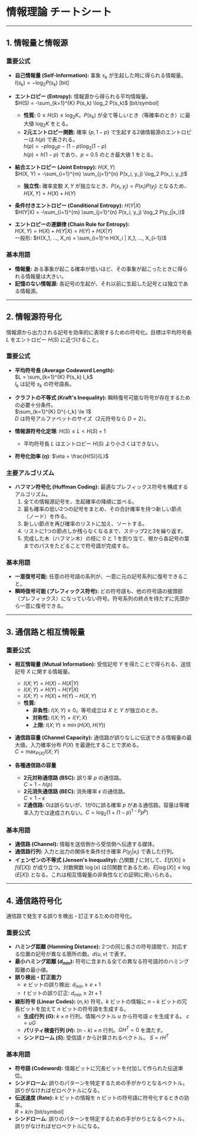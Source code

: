# 情報理論 チートシート

---

## 1. 情報量と情報源

### 重要公式

* **自己情報量 (Self-Information):** 事象 $s_k$ が生起した時に得られる情報量。\
  $I(s_k) = -\log_2 P(s_k)$ [bit]

* **エントロピー (Entropy):** 情報源から得られる平均情報量。\
  $H(S) = -\sum_{k=1}^{K} P(s_k) \log_2 P(s_k)$ [bit/symbol]
  * **性質:** $0 \le H(S) \le \log_2 K$。$P(s_k)$ が全て等しいとき（等確率のとき）に最大値 $\log_2 K$ をとる。
  * **2元エントロピー関数:** 確率 $\{p, 1-p\}$ で生起する2値情報源のエントロピーは $h(p)$ で表される。\
    $h(p) = -p \log_2 p - (1-p) \log_2 (1-p)$\
    $h(p) = h(1-p)$ であり、$p=0.5$ のとき最大値 $1$ をとる。

* **結合エントロピー (Joint Entropy):** $H(X, Y)$\
  $H(X, Y) = -\sum_{i=1}^{m} \sum_{j=1}^{n} P(x_i, y_j) \log_2 P(x_i, y_j)$
  * **独立性:** 確率変数 $X, Y$ が独立なとき、$P(x_i, y_j) = P(x_i)P(y_j)$ となるため、$H(X, Y) = H(X) + H(Y)$

* **条件付きエントロピー (Conditional Entropy):** $H(Y|X)$\
  $H(Y|X) = -\sum_{i=1}^{m} \sum_{j=1}^{n} P(x_i, y_j) \log_2 P(y_j|x_i)$

* **エントロピーの連鎖律 (Chain Rule for Entropy):**\
  $H(X, Y) = H(X) + H(Y|X) = H(Y) + H(X|Y)$\
  一般形: $H(X_1, ..., X_n) = \sum_{i=1}^n H(X_i | X_1, ..., X_{i-1})$

### 基本用語

* **情報量:** ある事象が起こる確率が低いほど、その事象が起こったときに得られる情報量は大きい。
* **記憶のない情報源:** 各記号の生起が、それ以前に生起した記号とは独立である情報源。

---

## 2. 情報源符号化

情報源から出力される記号を効率的に表現するための符号化。目標は平均符号長 $L$ をエントロピー $H(S)$ に近づけること。

### 重要公式

* **平均符号長 (Average Codeword Length):**\
  $L = \sum_{k=1}^{K} P(s_k) l_k$\
  $l_k$ は記号 $s_k$ の符号語長。

* **クラフトの不等式 (Kraft's Inequality):** 瞬時復号可能な符号が存在するための必要十分条件。\
  $\sum_{k=1}^{K} D^{-l_k} \le 1$\
  $D$ は符号アルファベットのサイズ（2元符号なら $D=2$）。

* **情報源符号化定理**:
    $H(S) \le L < H(S) + 1$
  * 平均符号長 $L$ はエントロピー $H(S)$ より小さくはできない。

* **符号化効率 ($\eta$)**:
    $\eta = \frac{H(S)}{L}$

### 主要アルゴリズム

* **ハフマン符号化 (Huffman Coding):** 最適なプレフィックス符号を構成するアルゴリズム。
  1. 全ての情報源記号を、生起確率の降順に並べる。
  2. 最も確率の低い2つの記号をまとめ、その合計確率を持つ新しい節点（ノード）を作る。
  3. 新しい節点を再び確率のリストに加え、ソートする。
  4. リストに1つの節点しか残らなくなるまで、ステップ2と3を繰り返す。
  5. 完成した木（ハフマン木）の枝に 0 と 1 を割り当て、根から各記号の葉までのパスをたどることで符号語が完成する。

### 基本用語

* **一意復号可能:** 任意の符号語の系列が、一意に元の記号系列に復号できること。
* **瞬時復号可能 (プレフィックス符号):** どの符号語も、他の符号語の接頭部（プレフィックス）になっていない符号。符号系列の終点を待たずに先頭から一意に復号できる。

---

## 3. 通信路と相互情報量

### 重要公式

* **相互情報量 (Mutual Information):** 受信記号 $Y$ を得たことで得られる、送信記号 $X$ に関する情報量。
  * $I(X;Y) = H(X) - H(X|Y)$
  * $I(X;Y) = H(Y) - H(Y|X)$
  * $I(X;Y) = H(X) + H(Y) - H(X,Y)$
  * **性質:**
    * **非負性:** $I(X;Y) \ge 0$。等号成立は $X$ と $Y$ が独立のとき。
    * **対称性:** $I(X;Y) = I(Y;X)$
    * **上限:** $I(X;Y) \le \min(H(X), H(Y))$

* **通信路容量 (Channel Capacity):** 通信路が誤りなしに伝送できる情報量の最大値。入力確率分布 $P(X)$ を最適化することで求める。\
  $C = \max_{P(X)} I(X;Y)$

* **各種通信路の容量**
  * **2元対称通信路 (BSC):** 誤り率 $p$ の通信路。\
    $C = 1 - h(p)$
  * **2元消失通信路 (BEC):** 消失確率 $\epsilon$ の通信路。\
    $C = 1 - \epsilon$
  * **Z通信路:** 0は誤らないが、1が0に誤る確率 $p$ がある通信路。容量は等確率入力では達成されない。$C = \log_2(1 + (1-p)^{1-p} p^p)$

### 基本用語

* **通信路 (Channel):** 情報を送信側から受信側へ伝達する媒体。
* **通信路行列:** 入力と出力の関係を条件付き確率 $P(y_j|x_i)$ で表した行列。
* **イェンゼンの不等式 (Jensen's Inequality):** 凸関数 $f$ に対して、$E[f(X)] \ge f(E[X])$ が成り立つ。対数関数 $\log(x)$ は凹関数であるため、$E[\log(X)] \le \log(E[X])$ となる。これは相互情報量の非負性などの証明に用いられる。

---

## 4. 通信路符号化

通信路で発生する誤りを検出・訂正するための符号化。

### 重要公式

* **ハミング距離 (Hamming Distance):** 2つの同じ長さの符号語間で、対応する位置の記号が異なる箇所の数。$d(u,v)$ で表す。
* **最小ハミング距離 ($d_{min}$):** 符号に含まれる全ての異なる符号語対のハミング距離の最小値。
* **誤り検出・訂正能力**
  * $e$ ビットの誤り検出: $d_{min} \ge e + 1$
  * $t$ ビットの誤り訂正: $d_{min} \ge 2t + 1$
* **線形符号 (Linear Codes):** $(n, k)$ 符号。$k$ ビットの情報に $n-k$ ビットの冗長ビットを加えて $n$ ビットの符号語を生成する。
  * **生成行列 ($G$):** $k \times n$ 行列。情報ベクトル $u$ から符号語 $c$ を生成する。 $c = uG$
  * **パリティ検査行列 ($H$):** $(n-k) \times n$ 行列。$GH^T = 0$ を満たす。
  * **シンドローム ($S$):** 受信語 $r$ から計算されるベクトル。 $S = rH^T$

### 基本用語

* **符号語 (Codeword):** 情報ビットに冗長ビットを付加して作られた伝送単位。
* **シンドローム:** 誤りのパターンを特定するための手がかりとなるベクトル。誤りがなければゼロベクトルになる。
* **伝送速度 (Rate):** $k$ ビットの情報を $n$ ビットの符号語に符号化するときの効率。\
  $R = k/n$ [bit/symbol]
* **シンドローム**: 誤りのパターンを特定するための手がかりとなるベクトル。誤りがなければゼロベクトルになる。
